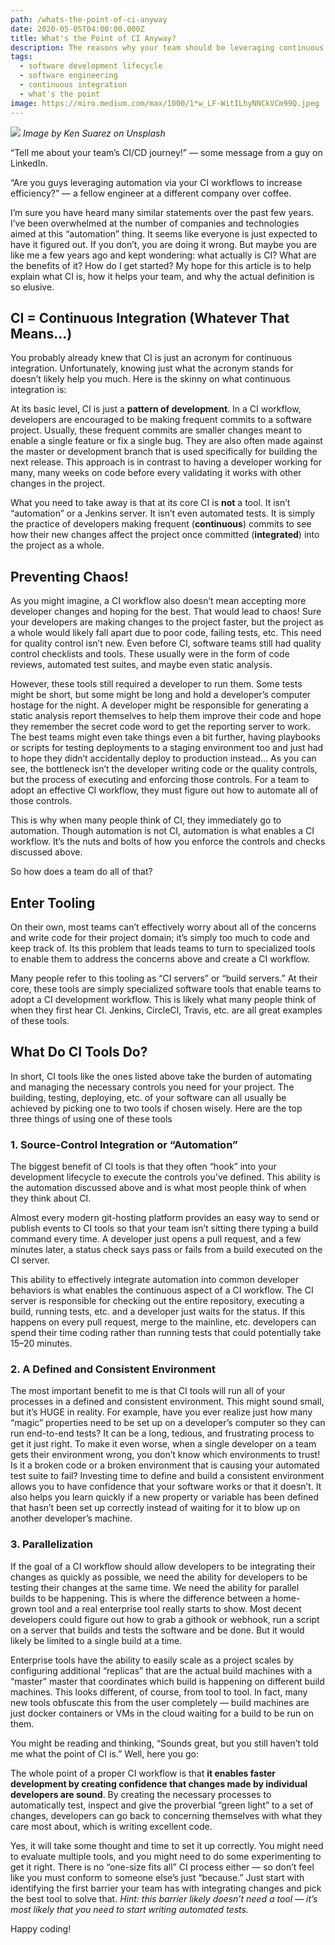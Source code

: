 ```yaml
---
path: /whats-the-point-of-ci-anyway
date: 2020-05-05T04:00:00.000Z
title: What's the Point of CI Anyway?
description: The reasons why your team should be leveraging continuous integration.
tags:
  - software development lifecycle
  - software engineering
  - continuous integration
  - what's the point
image: https://miro.medium.com/max/1000/1*w_LF-WitILhyNNCkVCm99Q.jpeg
---
```

![](https://miro.medium.com/max/1000/1*w_LF-WitILhyNNCkVCm99Q.jpeg) *Image by Ken Suarez on Unsplash*

“Tell me about your team’s CI/CD journey!” — some message from a guy on LinkedIn.

“Are you guys leveraging automation via your CI workflows to increase efficiency?” — a fellow engineer at a different company over coffee.

I’m sure you have heard many similar statements over the past few years.  I’ve been overwhelmed at the number of companies and technologies aimed at this “automation” thing. It seems like everyone is just expected to have it figured out. If you don’t, you are doing it wrong.
But maybe you are like me a few years ago and kept wondering: what actually is CI? What are the benefits of it? How do I get started?
My hope for this article is to help explain what CI is, how it helps your team, and why the actual definition is so elusive.

## CI = Continuous Integration (Whatever That Means…)

You probably already knew that CI is just an acronym for continuous integration. Unfortunately, knowing just what the acronym stands for doesn’t likely help you much. Here is the skinny on what continuous integration is:

At its basic level, CI is just a **pattern of development**. In a CI workflow, developers are encouraged to be making frequent commits to a software project. Usually, these frequent commits are smaller changes meant to enable a single feature or fix a single bug. They are also often made against the master or development branch that is used specifically for building the next release. This approach is in contrast to having a developer working for many, many weeks on code before every validating it works with other changes in the project.

What you need to take away is that at its core CI is **not** a tool. It isn’t “automation” or a Jenkins server. It isn’t even automated tests. It is simply the practice of developers making frequent (**continuous**) commits to see how their new changes affect the project once committed (**integrated**) into the project as a whole.

## Preventing Chaos!

As you might imagine, a CI workflow also doesn’t mean accepting more developer changes and hoping for the best. That would lead to chaos! Sure your developers are making changes to the project faster, but the project as a whole would likely fall apart due to poor code, failing tests, etc. This need for quality control isn’t new. Even before CI, software teams still had quality control checklists and tools. These usually were in the form of code reviews, automated test suites, and maybe even static analysis.

However, these tools still required a developer to run them. Some tests might be short, but some might be long and hold a developer’s computer hostage for the night. A developer might be responsible for generating a static analysis report themselves to help them improve their code and hope they remember the secret code word to get the reporting server to work. The best teams might even take things even a bit further, having playbooks or scripts for testing deployments to a staging environment too and just had to hope they didn’t accidentally deploy to production instead… As you can see, the bottleneck isn’t the developer writing code or the quality controls, but the process of executing and enforcing those controls. For a team to adopt an effective CI workflow, they must figure out how to automate all of those controls.

This is why when many people think of CI, they immediately go to automation. Though automation is not CI, automation is what enables a CI workflow. It’s the nuts and bolts of how you enforce the controls and checks discussed above.

So how does a team do all of that?

## Enter Tooling

On their own, most teams can’t effectively worry about all of the concerns and write code for their project domain; it’s simply too much to code and keep track of. Its this problem that leads teams to turn to specialized tools to enable them to address the concerns above and create a CI workflow.

Many people refer to this tooling as “CI servers” or “build servers.” At their core, these tools are simply specialized software tools that enable teams to adopt a CI development workflow. This is likely what many people think of when they first hear CI. Jenkins, CircleCI, Travis, etc. are all great examples of these tools.

## What Do CI Tools Do?

In short, CI tools like the ones listed above take the burden of automating and managing the necessary controls you need for your project. The building, testing, deploying, etc. of your software can all usually be achieved by picking one to two tools if chosen wisely. Here are the top three things of using one of these tools

### 1. Source-Control Integration or “Automation”

The biggest benefit of CI tools is that they often “hook” into your development lifecycle to execute the controls you’ve defined. This ability is the automation discussed above and is what most people think of when they think about CI.

Almost every modern git-hosting platform provides an easy way to send or publish events to CI tools so that your team isn’t sitting there typing a build command every time. A developer just opens a pull request, and a few minutes later, a status check says pass or fails from a build executed on the CI server.

This ability to effectively integrate automation into common developer behaviors is what enables the continuous aspect of a CI workflow. The CI server is responsible for checking out the entire repository, executing a build, running tests, etc. and a developer just waits for the status. If this happens on every pull request, merge to the mainline, etc. developers can spend their time coding rather than running tests that could potentially take 15–20 minutes.

### 2. A Defined and Consistent Environment

The most important benefit to me is that CI tools will run all of your processes in a defined and consistent environment. This might sound small, but it’s HUGE in reality. For example, have you ever realize just how many “magic” properties need to be set up on a developer’s computer so they can run end-to-end tests? It can be a long, tedious, and frustrating process to get it just right. To make it even worse, when a single developer on a team gets their environment wrong, you don’t know which environments to trust! Is it a broken code or a broken environment that is causing your automated test suite to fail?
Investing time to define and build a consistent environment allows you to have confidence that your software works or that it doesn’t. It also helps you learn quickly if a new property or variable has been defined that hasn’t been set up correctly instead of waiting for it to blow up on another developer’s machine.

### 3. Parallelization

If the goal of a CI workflow should allow developers to be integrating their changes as quickly as possible, we need the ability for developers to be testing their changes at the same time. We need the ability for parallel builds to be happening. This is where the difference between a home-grown tool and a real enterprise tool really starts to show. Most decent developers could figure out how to grab a githook or webhook, run a script on a server that builds and tests the software and be done. But it would likely be limited to a single build at a time.

Enterprise tools have the ability to easily scale as a project scales by configuring additional “replicas” that are the actual build machines with a “master” master that coordinates which build is happening on different build machines. This looks different, of course, from tool to tool. In fact, many new tools obfuscate this from the user completely — build machines are just docker containers or VMs in the cloud waiting for a build to be run on them.

You might be reading and thinking, “Sounds great, but you still haven’t told me what the point of CI is.” Well, here you go:

The whole point of a proper CI workflow is that **it enables faster development by creating confidence that changes made by individual developers are sound**. By creating the necessary processes to automatically test, inspect and give the proverbial “green light” to a set of changes, developers can go back to concerning themselves with what they care most about, which is writing excellent code.

Yes, it will take some thought and time to set it up correctly. You might need to evaluate multiple tools, and you might need to do some experimenting to get it right. There is no “one-size fits all” CI process either — so don’t feel like you must conform to someone else’s just “because.” Just start with identifying the first barrier your team has with integrating changes and pick the best tool to solve that. *Hint: this barrier likely doesn’t need a tool — it’s most likely that you need to start writing automated tests.*

Happy coding!